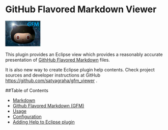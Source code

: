 
# GitHub Flavored Markdown Viewer

![](gfm-viewer-logo.png)

This plugin provides an Eclipse view which provides a reasonably accurate presentation of
[GithHub Flavored Markdown](http://github.github.com/github-flavored-markdown/) files.

It is also new way to create Eclipse plugin help contents.
Check project sources and developer instructions at GitHub
<https://github.com/satyagraha/gfm_viewer> .


##Table of Contents

- [Markdown](.markdown.md.html)
- [Github Flavored Markdown (GFM)](.github-flavored-markdown.md.html)
- [Usage](.usage.md.html)
- [Configuration](.configuration.md.html)
- [Adding Help to Eclipse plugin](.adding-help-to-eclipse-plugin.md.html)


